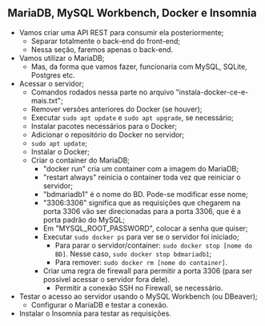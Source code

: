 ## MariaDB, MySQL Workbench, Docker e Insomnia

- Vamos criar uma API REST para consumir ela posteriormente;
    - Separar totalmente o back-end do front-end;
    - Nessa seção, faremos apenas o back-end.
- Vamos utilizar o MariaDB;
    - Mas, da forma que vamos fazer, funcionaria com MySQL, SQLite, Postgres etc.
- Acessar o servidor;
    - Comandos rodados nessa parte no arquivo "instala-docker-ce-e-mais.txt";
    - Remover versões anteriores do Docker (se houver);
    - Executar `sudo apt update` e `sudo apt upgrade`, se necessário;
    - Instalar pacotes necessários para o Docker;
    - Adicionar o repositório do Docker no servidor;
    - `sudo apt update`;
    - Instalar o Docker;
    - Criar o container do MariaDB;
        - "docker run" cria um container com a imagem do MariaDB;
        - "restart always" reinicia o container toda vez que reiniciar o servidor;
        - "bdmariadb1" é o nome do BD. Pode-se modificar esse nome;
        - "3306:3306" significa que as requisições que chegarem na porta 3306 vão ser direcionadas para a porta 3306, que é a porta padrão do MySQL;
        - Em "MYSQL_ROOT_PASSWORD", colocar a senha que quiser;
        - Executar `sudo docker ps` para ver se o servidor foi iniciado;
            - Para parar o servidor/container: `sudo docker stop [nome do BD]`. Nesse caso, `sudo docker stop bdmariadb1`;
            - Para remover: `sudo docker rm [nome do container]`.
        - Criar uma regra de firewall para permitir a porta 3306 (para ser possível acessar o servidor fora dele).
            - Permitir a conexão SSH no Firewall, se necessário.
- Testar o acesso ao servidor usando o MySQL Workbench (ou DBeaver);
    - Configurar o MariaDB e testar a conexão.
- Instalar o Insomnia para testar as requisições.
